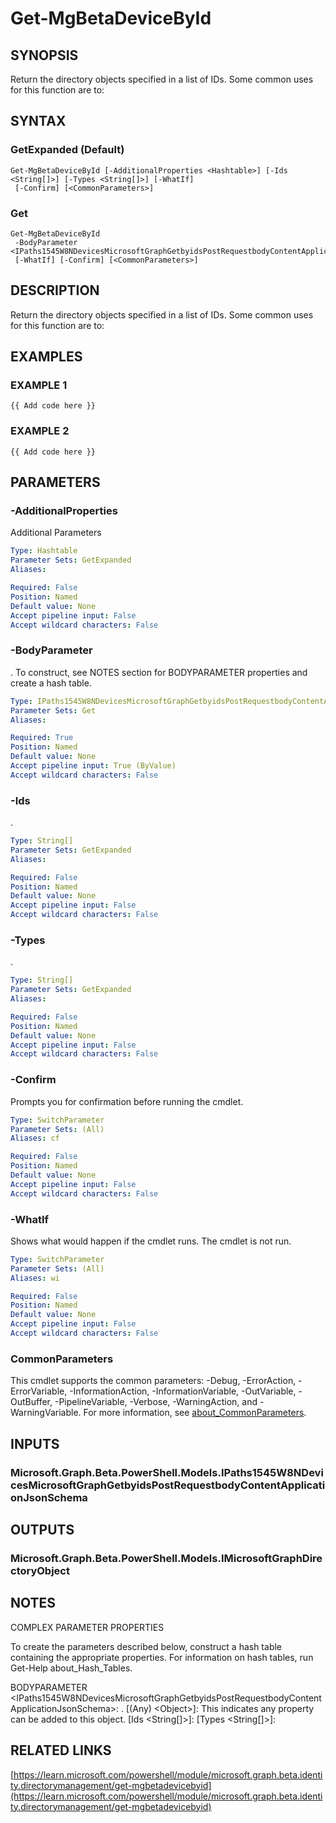 ﻿---
external help file: Microsoft.Graph.Beta.Identity.DirectoryManagement-help.xml
Module Name: Microsoft.Graph.Beta.Identity.DirectoryManagement
online version: https://learn.microsoft.com/powershell/module/microsoft.graph.beta.identity.directorymanagement/get-mgbetadevicebyid
schema: 2.0.0
---

# Get-MgBetaDeviceById

## SYNOPSIS
Return the directory objects specified in a list of IDs.
Some common uses for this function are to:

## SYNTAX

### GetExpanded (Default)
```
Get-MgBetaDeviceById [-AdditionalProperties <Hashtable>] [-Ids <String[]>] [-Types <String[]>] [-WhatIf]
 [-Confirm] [<CommonParameters>]
```

### Get
```
Get-MgBetaDeviceById
 -BodyParameter <IPaths1545W8NDevicesMicrosoftGraphGetbyidsPostRequestbodyContentApplicationJsonSchema>
 [-WhatIf] [-Confirm] [<CommonParameters>]
```

## DESCRIPTION
Return the directory objects specified in a list of IDs.
Some common uses for this function are to:

## EXAMPLES

### EXAMPLE 1
```
{{ Add code here }}
```

### EXAMPLE 2
```
{{ Add code here }}
```

## PARAMETERS

### -AdditionalProperties
Additional Parameters

```yaml
Type: Hashtable
Parameter Sets: GetExpanded
Aliases:

Required: False
Position: Named
Default value: None
Accept pipeline input: False
Accept wildcard characters: False
```

### -BodyParameter
.
To construct, see NOTES section for BODYPARAMETER properties and create a hash table.

```yaml
Type: IPaths1545W8NDevicesMicrosoftGraphGetbyidsPostRequestbodyContentApplicationJsonSchema
Parameter Sets: Get
Aliases:

Required: True
Position: Named
Default value: None
Accept pipeline input: True (ByValue)
Accept wildcard characters: False
```

### -Ids
.

```yaml
Type: String[]
Parameter Sets: GetExpanded
Aliases:

Required: False
Position: Named
Default value: None
Accept pipeline input: False
Accept wildcard characters: False
```

### -Types
.

```yaml
Type: String[]
Parameter Sets: GetExpanded
Aliases:

Required: False
Position: Named
Default value: None
Accept pipeline input: False
Accept wildcard characters: False
```

### -Confirm
Prompts you for confirmation before running the cmdlet.

```yaml
Type: SwitchParameter
Parameter Sets: (All)
Aliases: cf

Required: False
Position: Named
Default value: None
Accept pipeline input: False
Accept wildcard characters: False
```

### -WhatIf
Shows what would happen if the cmdlet runs.
The cmdlet is not run.

```yaml
Type: SwitchParameter
Parameter Sets: (All)
Aliases: wi

Required: False
Position: Named
Default value: None
Accept pipeline input: False
Accept wildcard characters: False
```

### CommonParameters
This cmdlet supports the common parameters: -Debug, -ErrorAction, -ErrorVariable, -InformationAction, -InformationVariable, -OutVariable, -OutBuffer, -PipelineVariable, -Verbose, -WarningAction, and -WarningVariable. For more information, see [about_CommonParameters](http://go.microsoft.com/fwlink/?LinkID=113216).

## INPUTS

### Microsoft.Graph.Beta.PowerShell.Models.IPaths1545W8NDevicesMicrosoftGraphGetbyidsPostRequestbodyContentApplicationJsonSchema
## OUTPUTS

### Microsoft.Graph.Beta.PowerShell.Models.IMicrosoftGraphDirectoryObject
## NOTES
COMPLEX PARAMETER PROPERTIES

To create the parameters described below, construct a hash table containing the appropriate properties.
For information on hash tables, run Get-Help about_Hash_Tables.

BODYPARAMETER \<IPaths1545W8NDevicesMicrosoftGraphGetbyidsPostRequestbodyContentApplicationJsonSchema\>: .
  \[(Any) \<Object\>\]: This indicates any property can be added to this object.
  \[Ids \<String\[\]\>\]: 
  \[Types \<String\[\]\>\]:

## RELATED LINKS

[https://learn.microsoft.com/powershell/module/microsoft.graph.beta.identity.directorymanagement/get-mgbetadevicebyid](https://learn.microsoft.com/powershell/module/microsoft.graph.beta.identity.directorymanagement/get-mgbetadevicebyid)

